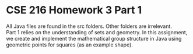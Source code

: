 # CSE 216 Homework 3 Part 1
All Java files are found in the src folders. Other folders are irrelevant.\
Part 1 relies on the understanding of sets and geometry. In this assignment, we create and implement the mathematical group structure in Java using geometric points for squares (as an example shape).
